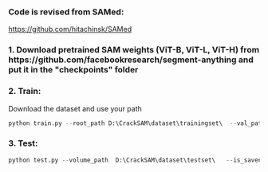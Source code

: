 <h3>Code is revised from SAMed:</h3>

https://github.com/hitachinsk/SAMed

<h3>1. Download pretrained SAM weights (ViT-B, ViT-L, ViT-H) from https://github.com/facebookresearch/segment-anything and put it in the "checkpoints" folder</h3> 

<h3>2. Train:</h3>

Download the dataset and use your path

```python
python train.py --root_path D:\CrackSAM\dataset\trainingset\  --val_path D:\CrackSAM\dataset\validationset\  --warmup --AdamW --img_size 448  --n_gpu 1  --batch_size 8     --base_lr 0.0004  --warmup_period 300  --tf32  --use_amp --lr_exp 6 --max_epochs 140 --stop_epoch 100   --vit_name vit_h    --delta_type adapter --middle_dim 32 --scaling_factor 0.2 --save_interval 5
```

<h3>3. Test:</h3>

```python
python test.py --volume_path  D:\CrackSAM\dataset\testset\   --is_savenii   --img_size 448     --ckpt D:\CrackSAM\checkpoints\sam_vit_h_4b8939.pth  --vit_name vit_h    --delta_type adapter  --middle_dim 32 --scaling_factor 0.2  --delta_ckpt D:\CrackSAM\checkpoints\CrackSAM_adapter_d32.pth
```
